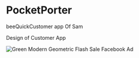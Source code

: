 # PocketPorter
beeQuickCustomer app Of Sam

Design of Customer App 

![Green Modern Geometric Flash Sale Facebook Ad](https://user-images.githubusercontent.com/49899261/202802385-644b0eeb-8d0e-477d-a973-0a96d512925a.png)

